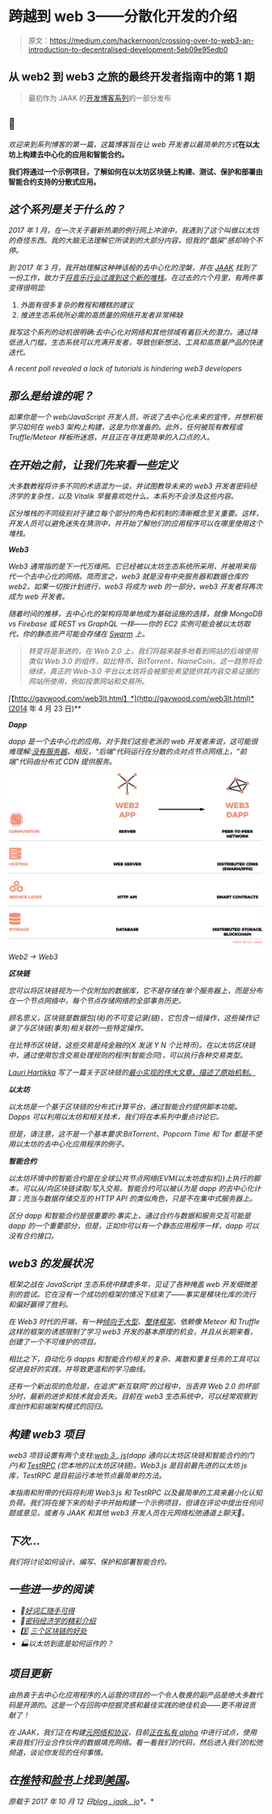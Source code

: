 # 跨越到 web 3——分散化开发的介绍

> 原文：<https://medium.com/hackernoon/crossing-over-to-web3-an-introduction-to-decentralised-development-5eb09e95edb0>

## 从 web2 到 web3 之旅的最终开发者指南中的第 1 期

> 最初作为 JAAK 的[开发博客系列](https://blog.jaak.io/)的一部分发布

## 👋

*欢迎来到系列博客的第一篇，这篇博客旨在让 web 开发者以最简单的方式***在以太坊上构建去中心化的应用和智能合约。**

**我们将通过一个示例项目，了解如何在以太坊区块链上构建、测试、保护和部署由智能合约支持的分散式应用。**

## *这个系列是关于什么的？*

*2017 年 1 月，在一次关于最新热潮的例行网上冲浪中，我遇到了这个叫做以太坊的奇怪东西。我的大脑无法理解它所读到的大部分内容，但我的“酷屎”感却响个不停。*

*到 2017 年 3 月，我开始理解这种神话般的去中心化的涅槃，并在 [JAAK](https://jaak.io/) 找到了一份工作，致力于[将音乐行业过渡到这个新的堆栈](https://blog.jaak.io/the-meta-network-lowering-the-barriers-for-developers-in-the-music-industry-b0a0431c3528)。在过去的六个月里，有两件事变得很明显:*

1.  *外面有很多复杂的教程和糟糕的建议*
2.  *推进生态系统所必需的高质量的网络开发者非常稀缺*

*我写这个系列的动机很明确:去中心化对网络和其他领域有着巨大的潜力。通过降低进入门槛，生态系统可以充满开发者，导致创新想法、工具和高质量产品的快速迭代。*

*A recent poll revealed a lack of tutorials is hindering web3 developers*

## *那么是给谁的呢？*

*如果你是一个 web/JavaScript 开发人员，听说了去中心化未来的宣传，并想积极学习如何在 web3 架构上构建，这是为你准备的。此外，任何被现有教程或 Truffle/Meteor 样板所迷惑，并且正在寻找更简单的入口点的人。*

## *在开始之前，让我们先来看一些定义*

*大多数教程将许多不同的术语混为一谈，并试图教导未来的 web3 开发者密码经济学的复杂性，以及 Vitalik 早餐喜欢吃什么。本系列不会涉及这些内容。*

*区分堆栈的不同级别对于建立每个部分的角色和机制的清晰概念至关重要。这样，开发人员可以避免迷失在猜测中，并开始了解他们的应用程序可以在哪里使用这个堆栈。*

***Web3***

*Web3 通常指的是下一代万维网。它已经被以太坊生态系统所采用，并被用来指代一个去中心化的网络。简而言之，web3 就是没有中央服务器和数据仓库的 web2。如果一切按计划进行，web3 将成为 web 的一部分，web3 开发者将再次成为 web 开发者。*

*随着时间的推移，去中心化的架构将简单地成为基础设施的选择，就像 MongoDB vs Firebase 或 REST vs GraphQL 一样——你的 EC2 实例可能会被以太坊取代，你的静态资产可能会存储在 [Swarm](http://swarm-gateways.net/bzz:/theswarm.eth/) 上。*

> *转变将是渐进的，在 Web 2.0 上，我们将越来越多地看到网站的后端使用类似 Web 3.0 的组件，如比特币、BitTorrent、NameCoin。这一趋势将会继续，真正的 Web-3.0 平台以太坊将会被那些希望提供其内容交易证据的网站所使用，例如投票网站和交易所。*

*[*【http://gavwood.com/web3lt.html】*](http://gavwood.com/web3lt.html)*(2014 年 4 月 23 日)**

***Dapp***

*dapp 是一个去中心化的应用。对于我们这些老派的 web 开发者来说，这可能很难理解:[没有服务器](http://matrix.wikia.com/wiki/Spoon_Boy)。相反，“后端”代码运行在分散的点对点节点网络上，“前端”代码由分布式 CDN 提供服务。*

*![](img/e68207b1e3de87b48fcbe7803bad81f9.png)*

*Web2 → Web3*

***区块链***

*您可以将区块链视为一个仅附加的数据库，它不是存储在单个服务器上，而是分布在一个节点网络中，每个节点存储网络的全部事务历史。*

*顾名思义，区块链是数据包(块)的不可变记录(链)，它包含一组操作，这些操作记录了与区块链(事务)相关联的一些特定操作。*

*在比特币区块链，这些交易是纯金融的(X 发送 Y N 个比特币)。在以太坊区块链中，通过使用包含交易处理规则的程序(智能合同)，可以执行各种交易类型。*

*[Lauri Hartikka](/@lhartikk?source=user_popover) 写了一篇关于区块链的[最小实现的伟大文章，描述了原始机制。](/@lhartikk/a-blockchain-in-200-lines-of-code-963cc1cc0e54)*

***以太坊***

*以太坊是一个基于区块链的分布式计算平台，通过智能合约提供脚本功能。Dapps 可以利用以太坊和相关技术，我们将在本系列中重点讨论它。*

*但是，请注意，这不是一个基本要求:BitTorrent、Popcorn Time 和 Tor 都是不使用以太坊的去中心化应用程序的例子。*

***智能合约***

*以太坊环境中的智能合约是在全球公共节点网络(EVM(以太坊虚拟机))上执行的脚本，可以从/向区块链读取/写入交易。智能合约可以被认为是 dapp 的去中心化计算；充当与数据存储交互的 HTTP API 的类似角色，只是不在集中式服务器上。*

*区分 dapp 和智能合约是很重要的:事实上，通过合约与数据和服务交互可能是 dapp 的一个重要部分，但是，正如你可以有一个静态应用程序一样，dapp 可以没有合约接口。*

## *web3 的发展状况*

*框架之战在 JavaScript 生态系统中肆虐多年，见证了各种掩盖 web 开发细微差别的尝试。它在没有一个成功的框架的情况下结束了——事实是模块化库的流行和偏好赢得了胜利。*

*在 Web3 时代的开端，有一种[倾向于大型](https://github.com/ethereum/wiki/wiki/Dapp-using-Meteor)、[整体框架](http://truffleframework.com/)。依赖像 Meteor 和 Truffle 这样的框架的诱惑限制了学习 web3 开发的基本原理的机会，并且从长期来看，创建了一个不可维护的项目。*

*相比之下，自动化与 dapps 和智能合约相关的复杂、离散和重复任务的工具可以促进良好的实践，并导致更温和的学习曲线。*

*还有一个新出现的危险是，在追求“新互联网”的过程中，当丢弃 Web 2.0 的坏部分时，最新的进步和技术就会丢失。目前在 web3 生态系统中，可以经常观察到库创作和前端架构模式的回归。*

## *构建 web3 项目*

*web3 项目设置有两个支柱:[web 3 . js](http://web3js.readthedocs.io/en/1.0/)(dapp 通向以太坊区块链和智能合约的门户)和 [TestRPC](https://github.com/ethereumjs/testrpc) (您本地的以太坊区块链)。Web3.js 是目前最先进的以太坊 js 库，TestRPC 是目前运行本地节点最简单的方法。*

*本指南和附带的代码将利用 Web3.js 和 TestRPC 以及最简单的工具来最小化认知负荷。我们将在接下来的帖子中开始构建一个示例项目，但请在评论中提出任何问题或意见，或者与 JAAK 和其他 web3 开发人员在元网络松弛通道上聊天💬。*

## *下次…*

*我们将讨论如何设计、编写、保护和部署智能合约。*

## *一些进一步的阅读*

*   *📔[好词汇随手可得](https://github.com/ethereum/wiki/blob/master/Glossary.md)*
*   *🤑[密码经济学的精彩介绍](https://thecontrol.co/cryptoeconomics-101-e5c883e9a8ff)*
*   *3️⃣ [三个区块链的好处](https://blog.bigchaindb.com/three-blockchain-benefits-ae3a2a5ab102)*
*   *🏭以太坊到底是如何运作的？*

## *项目更新*

*由热衷于去中心化应用程序的人运营的项目的一个令人敬畏的副产品是绝大多数代码是开源的。这是一个在回购中挖掘灵感和最佳实践的绝佳机会——更不用说贡献了！*

*在 JAAK，我们正在构建[元网络和协议](https://github.com/meta-network/docs)，目前[正在私有 alpha](https://cointelegraph.com/news/jaak-announces-meta-decentralized-network-backed-by-ethereum-and-swarm) 中进行试点，使用来自我们行业合作伙伴的数据填充网络。看一看我们的代码，然后进入我们的松弛频道，谈论你发现的任何事情。*

## *在[推特](https://twitter.com/jaak_io)和[脸书](https://www.facebook.com/JAAK.io/)上找到[美国](http://jaak.io)。*

**原载于 2017 年 10 月 12 日*[*blog . jaak . io*](https://blog.jaak.io/crossing-over-to-web3-an-introduction-to-decentralised-development-53de470da331)*。**